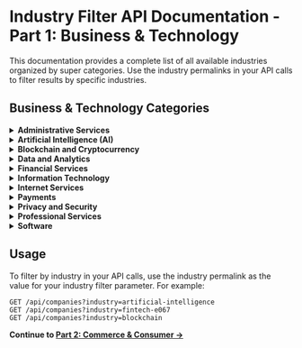 # Industry Filter API Documentation - Part 1: Business & Technology

This documentation provides a complete list of all available industries organized by super categories. Use the industry permalinks in your API calls to filter results by specific industries.

## Business & Technology Categories

<details>
<summary><strong>Administrative Services</strong></summary>

- **Call Center** - `call-center`
- **Collection Agency** - `collection-agency`
- **College Recruiting** - `college-recruiting`
- **Courier Service** - `courier-service`
- **Debt Collections** - `debt-collections`
- **Delivery** - `delivery`
- **Document Preparation** - `document-preparation`
- **Employee Benefits** - `employee-benefits`
- **Extermination Service** - `extermination-service`
- **Facilities Support Services** - `facilities-support-services`
- **Housekeeping Service** - `housekeeping-service`
- **Human Resources** - `human-resources`
- **Knowledge Management** - `knowledge-management`
- **Office Administration** - `office-administration`
- **Packaging Services** - `packaging-services`
- **Physical Security** - `physical-security`
- **Project Management** - `project-management-db17`
- **Staffing Agency** - `staffing-agency`
- **Trade Shows** - `trade-shows`
- **Virtual Workforce** - `virtual-workforce`

</details>

<details>
<summary><strong>Artificial Intelligence (AI)</strong></summary>

- **Artificial Intelligence** - `artificial-intelligence`
- **Generative AI** - `generative-ai`
- **Intelligent Systems** - `intelligent-systems`
- **Machine Learning** - `machine-learning`
- **Natural Language Processing** - `natural-language-processing`
- **Predictive Analytics** - `predictive-analytics-ca83`
- **RPA** - `rpa-c4f8`

</details>

<details>
<summary><strong>Blockchain and Cryptocurrency</strong></summary>

- **Bitcoin** - `bitcoin-1c16`
- **Blockchain** - `blockchain`
- **Cryptocurrency** - `cryptocurrency`
- **DeFi** - `defi-e6d0`
- **Ethereum** - `ethereum-3e04`
- **NFT** - `nft-2fca`
- **Smart Contracts** - `smart-contracts-575a`
- **Web3** - `web3-34b4`

</details>

<details>
<summary><strong>Data and Analytics</strong></summary>

- **A/B Testing** - `ab-testing`
- **Analytics** - `analytics`
- **Application Performance Management** - `application-performance-management`
- **Big Data** - `big-data`
- **Bioinformatics** - `bioinformatics`
- **Biometrics** - `biometrics`
- **Business Intelligence** - `business-intelligence`
- **Computer Vision** - `computer-vision`
- **Consumer Research** - `consumer-research`
- **Data and Analytics** - `data-and-analytics`
- **Data Collection and Labeling** - `data-collection-and-labeling`
- **Data Governance** - `data-governance`
- **Data Integration** - `data-integration-0c4a`
- **Data Management** - `data-management-7932`
- **Data Mining** - `data-mining`
- **Data Visualization** - `data-visualization`
- **Database** - `database`
- **Facial Recognition** - `facial-recognition`
- **Geospatial** - `geospatial-aac4`
- **Image Recognition** - `image-recognition`
- **Intelligent Systems** - `intelligent-systems`
- **Location Based Services** - `location-based-services`
- **Machine Learning** - `machine-learning`
- **Market Research** - `market-research`
- **Natural Language Processing** - `natural-language-processing`
- **Predictive Analytics** - `predictive-analytics-ca83`
- **Product Research** - `product-research`
- **Quantified Self** - `quantified-self-4b52`
- **Speech Recognition** - `speech-recognition`
- **Test and Measurement** - `test-and-measurement`
- **Text Analytics** - `text-analytics`
- **Usability Testing** - `usability-testing`

</details>

<details>
<summary><strong>Financial Services</strong></summary>

- **Accounting** - `accounting`
- **Angel Investment** - `angel-investment`
- **Asset Management** - `asset-management`
- **Auto Insurance** - `auto-insurance`
- **Banking** - `banking`
- **Bitcoin** - `bitcoin-1c16`
- **Bookkeeping and Payroll** - `bookkeeping-and-payroll`
- **Commercial Insurance** - `commercial-insurance`
- **Commercial Lending** - `commercial-lending`
- **Consumer Lending** - `consumer-lending`
- **Credit** - `credit`
- **Credit Bureau** - `credit-bureau`
- **Credit Cards** - `credit-cards`
- **Crowdfunding** - `crowdfunding`
- **Cryptocurrency** - `cryptocurrency`
- **Debt Collections** - `debt-collections`
- **Debit Cards** - `debit-cards`
- **Financial Exchanges** - `financial-exchanges`
- **Financial Services** - `financial-services`
- **FinTech** - `fintech-e067`
- **Foreign Exchange Trading** - `foreign-exchange-trading`
- **Fraud Detection** - `fraud-detection`
- **Funding Platform** - `funding-platform`
- **Gift Card** - `gift-card`
- **Health Insurance** - `health-insurance`
- **Hedge Funds** - `hedge-funds`
- **Impact Investing** - `impact-investing`
- **Incubators** - `incubators`
- **Insurance** - `insurance`
- **InsurTech** - `insurtech`
- **Leasing** - `leasing`
- **Life Insurance** - `life-insurance`
- **Micro Lending** - `micro-lending`
- **Mobile Payments** - `mobile-payments`
- **Payments** - `payments`
- **Personal Finance** - `personal-finance`
- **Prediction Markets** - `prediction-markets`
- **Prepaid Cards** - `prepaid-cards`
- **Property Insurance** - `property-insurance`
- **Real Estate Investment** - `real-estate-investment`
- **Stock Exchanges** - `stock-exchanges`
- **Tax Consulting** - `tax-consulting`
- **Tax Preparation** - `tax-preparation`
- **Trading Platform** - `trading-platform`
- **Transaction Processing** - `transaction-processing`
- **Venture Capital** - `venture-capital-b37d`
- **Virtual Currency** - `virtual-currency`
- **Wealth Management** - `wealth-management`

</details>

<details>
<summary><strong>Information Technology</strong></summary>

- **Business Information Systems** - `business-information-systems`
- **CivicTech** - `civictech`
- **Cloud Data Services** - `cloud-data-services`
- **Cloud Management** - `cloud-management`
- **Cloud Security** - `cloud-security-db34`
- **CMS** - `cms`
- **Contact Management** - `contact-management`
- **CRM** - `crm`
- **Cyber Security** - `cyber-security`
- **Data Center** - `data-center`
- **Data Center Automation** - `data-center-automation`
- **Data Integration** - `data-integration-0c4a`
- **Data Mining** - `data-mining`
- **Data Visualization** - `data-visualization`
- **DevOps** - `devops-ee16`
- **Document Management** - `document-management`
- **E-Signature** - `e-signature`
- **Email** - `email`
- **GovTech** - `govtech-b9c9`
- **Identity Management** - `identity-management`
- **Information Communications Technology (ICT)** - `information-communications-technology-ict`
- **Information Services** - `information-services-f579`
- **Information Technology** - `information-technology-dbca`
- **Intrusion Detection** - `intrusion-detection`
- **IT Infrastructure** - `it-infrastructure`
- **IT Management** - `it-management`
- **Management Information Systems** - `management-information-systems`
- **Messaging** - `messaging-8c62`
- **Military** - `military`
- **Network Security** - `network-security`
- **Penetration Testing** - `penetration-testing`
- **Private Cloud** - `private-cloud`
- **Reputation** - `reputation`
- **Sales Automation** - `sales-automation`
- **Scheduling** - `scheduling`
- **Social CRM** - `social-crm`
- **Spam Filtering** - `spam-filtering`
- **Technical Support** - `technical-support`
- **Unified Communications** - `unified-communications-76fb`
- **Video Chat** - `video-chat`
- **Video Conferencing** - `video-conferencing`
- **Virtualization** - `virtualization`
- **VoIP** - `voip-487d`

</details>

<details>
<summary><strong>Internet Services</strong></summary>

- **Cloud Computing** - `cloud-computing`
- **Cloud Data Services** - `cloud-data-services`
- **Cloud Infrastructure** - `cloud-infrastructure`
- **Cloud Management** - `cloud-management`
- **Cloud Storage** - `cloud-storage`
- **Darknet** - `darknet`
- **Domain Registrar** - `domain-registrar`
- **E-Commerce Platforms** - `e-commerce-platforms`
- **eDiscovery** - `ediscovery`
- **Email** - `email`
- **Internet** - `internet`
- **Internet of Things** - `internet-of-things-ed3a`
- **Internet Radio** - `internet-radio`
- **ISP** - `isp`
- **Location Based Services** - `location-based-services`
- **Messaging** - `messaging-8c62`
- **Music Streaming** - `music-streaming`
- **Online Forums** - `online-forums`
- **Online Portals** - `online-portals`
- **Private Cloud** - `private-cloud`
- **Product Search** - `product-search`
- **Search Engine** - `search-engine-0d39`
- **SEM** - `sem-3277`
- **Semantic Search** - `semantic-search`
- **Semantic Web** - `semantic-web`
- **SEO** - `seo`
- **SMS** - `sms`
- **Social Media** - `social-media`
- **Social Media Management** - `social-media-management`
- **Social Network** - `social-network-714d`
- **Unified Communications** - `unified-communications-76fb`
- **Vertical Search** - `vertical-search`
- **Video Chat** - `video-chat`
- **Visual Search** - `visual-search`
- **VoIP** - `voip-487d`
- **Web Browsers** - `web-browsers`
- **Web Hosting** - `web-hosting`
- **Web3** - `web3-34b4`

</details>

<details>
<summary><strong>Payments</strong></summary>

- **Billing** - `billing`
- **Bitcoin** - `bitcoin-1c16`
- **Credit Cards** - `credit-cards`
- **Cryptocurrency** - `cryptocurrency`
- **Debit Cards** - `debit-cards`
- **Fraud Detection** - `fraud-detection`
- **Mobile Payments** - `mobile-payments`
- **Payments** - `payments`
- **Transaction Processing** - `transaction-processing`
- **Virtual Currency** - `virtual-currency`

</details>

<details>
<summary><strong>Privacy and Security</strong></summary>

- **Cloud Security** - `cloud-security-db34`
- **Corrections Facilities** - `corrections-facilities`
- **Cyber Security** - `cyber-security`
- **DRM** - `drm`
- **E-Signature** - `e-signature`
- **Fraud Detection** - `fraud-detection`
- **Homeland Security** - `homeland-security`
- **Identity Management** - `identity-management`
- **Intrusion Detection** - `intrusion-detection`
- **Law Enforcement** - `law-enforcement`
- **Network Security** - `network-security`
- **Penetration Testing** - `penetration-testing`
- **Physical Security** - `physical-security`
- **Privacy** - `privacy-e1a4`
- **Security** - `security-4c60`

</details>

<details>
<summary><strong>Professional Services</strong></summary>

- **Accounting** - `accounting`
- **Advocacy** - `advocacy-01b3`
- **Business Development** - `business-development`
- **Career Planning** - `career-planning`
- **Compliance** - `compliance-da6d`
- **Consulting** - `consulting`
- **Customer Service** - `customer-service`
- **Employment** - `employment`
- **Environmental Consulting** - `environmental-consulting`
- **Field Support** - `field-support`
- **Freelance** - `freelance`
- **Innovation Management** - `innovation-management`
- **Intellectual Property** - `intellectual-property`
- **Legal** - `legal`
- **Legal Tech** - `legal-tech`
- **Management Consulting** - `management-consulting`
- **Outsourcing** - `outsourcing-59ca`
- **Professional Networking** - `professional-networking`
- **Quality Assurance** - `quality-assurance`
- **Recruiting** - `recruiting`
- **Risk Management** - `risk-management`
- **Social Recruiting** - `social-recruiting-b53b`
- **Translation Service** - `translation-service`

</details>

<details>
<summary><strong>Software</strong></summary>

- **3D Technology** - `3d-technology`
- **Android** - `android-3f49`
- **Apps** - `apps`
- **Artificial Intelligence** - `artificial-intelligence`
- **Augmented Reality** - `augmented-reality`
- **Billing** - `billing`
- **Bitcoin** - `bitcoin-1c16`
- **BPA** - `bpa-f2ba`
- **Browser Extensions** - `browser-extensions`
- **CAD** - `cad-3cfd`
- **Chatbot** - `chatbot-f0f7`
- **Cloud Computing** - `cloud-computing`
- **Cloud Management** - `cloud-management`
- **CMS** - `cms`
- **Computer Vision** - `computer-vision`
- **Consumer Applications** - `consumer-applications`
- **Consumer Software** - `consumer-software`
- **Contact Management** - `contact-management`
- **CRM** - `crm`
- **Cryptocurrency** - `cryptocurrency`
- **Data Center Automation** - `data-center-automation`
- **Data Integration** - `data-integration-0c4a`
- **Data Storage** - `data-storage`
- **Data Visualization** - `data-visualization`
- **Database** - `database`
- **Developer APIs** - `developer-apis`
- **Developer Platform** - `developer-platform`
- **Developer Tools** - `developer-tools`
- **DevOps** - `devops-ee16`
- **Document Management** - `document-management`
- **Drone Management** - `drone-management`
- **E-Learning** - `e-learning`
- **EdTech** - `edtech`
- **Electronic Design Automation (EDA)** - `electronic-design-automation-eda`
- **Embedded Software** - `embedded-software`
- **Embedded Systems** - `embedded-systems`
- **Enterprise Applications** - `enterprise-applications`
- **Enterprise Resource Planning (ERP)** - `enterprise-resource-planning-erp`
- **Enterprise Software** - `enterprise-software`
- **Facial Recognition** - `facial-recognition`
- **File Sharing** - `file-sharing`
- **IaaS** - `iaas`
- **Image Recognition** - `image-recognition`
- **iOS** - `ios-6e02`
- **Linux** - `linux`
- **Machine Learning** - `machine-learning`
- **macOS** - `macos`
- **Marketing Automation** - `marketing-automation`
- **Meeting Software** - `meeting-software`
- **Metaverse** - `metaverse-5a85`
- **Mobile Apps** - `mobile-apps`
- **Mobile Payments** - `mobile-payments`
- **MOOC** - `mooc`
- **Natural Language Processing** - `natural-language-processing`
- **Open Source** - `open-source`
- **Operating Systems** - `operating-systems`
- **PaaS** - `paas`
- **Predictive Analytics** - `predictive-analytics-ca83`
- **Presentation Software** - `presentation-software`
- **Presentations** - `presentations`
- **Private Cloud** - `private-cloud`
- **Productivity Tools** - `productivity-tools`
- **QR Codes** - `qr-codes`
- **Reading Apps** - `reading-apps`
- **Retail Technology** - `retail-technology`
- **Robotics** - `robotics`
- **RPA** - `rpa-c4f8`
- **SaaS** - `saas-5c4e`
- **Sales Automation** - `sales-automation`
- **Scheduling** - `scheduling`
- **Sex Tech** - `sex-tech`
- **Simulation** - `simulation`
- **SNS** - `sns`
- **Social CRM** - `social-crm`
- **Software** - `software`
- **Software Engineering** - `software-engineering`
- **Speech Recognition** - `speech-recognition`
- **Task Management** - `task-management`
- **Text Analytics** - `text-analytics`
- **Transaction Processing** - `transaction-processing`
- **Video Conferencing** - `video-conferencing`
- **Virtual Assistant** - `virtual-assistant`
- **Virtual Currency** - `virtual-currency`
- **Virtual Desktop** - `virtual-desktop`
- **Virtual Goods** - `virtual-goods`
- **Virtual Reality** - `virtual-reality`
- **Virtual World** - `virtual-world-2d1a`
- **Virtualization** - `virtualization`
- **Web Apps** - `web-apps`
- **Web Browsers** - `web-browsers`
- **Web Development** - `web-development`

</details>

## Usage

To filter by industry in your API calls, use the industry permalink as the value for your industry filter parameter. For example:

```
GET /api/companies?industry=artificial-intelligence
GET /api/companies?industry=fintech-e067
GET /api/companies?industry=blockchain
```

**Continue to [Part 2: Commerce & Consumer →](industry-api-docs-part2.md)**
